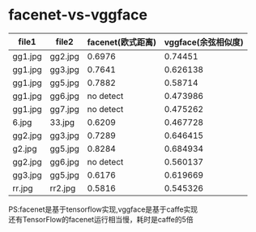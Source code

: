 # facenet-vs-vggface
|file1 |   file2   | facenet(欧式距离) | vggface(余弦相似度)|  
| ------| ------ | ------ |------ |
|gg1.jpg  |gg2.jpg  |0.6976             |0.74451 |     
|gg1.jpg  |gg3.jpg  |0.7641             |0.626138|     
|gg1.jpg  |gg5.jpg  |0.7882             |0.58714 |    
|gg1.jpg  |gg6.jpg  |no detect          |0.473986|     
|gg1.jpg  |gg7.jpg  |no detect          |0.475262|     
|6.jpg    |33.jpg   |0.6209             |0.467728|     
|gg2.jpg  |gg3.jpg  |0.7289             |0.646415|     
|g2.jpg   |gg5.jpg  |0.8284             |0.684934|     
|gg2.jpg  |gg6.jpg  |no detect          |0.560137|      
|gg3.jpg  |gg5.jpg  |0.6176             |0.619669|      
|rr.jpg   |rr2.jpg  |0.5816             |0.545326|   

PS:facenet是基于tensorflow实现,vggface是基于caffe实现   
还有TensorFlow的facenet运行相当慢，耗时是caffe的5倍
